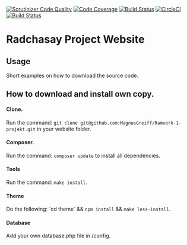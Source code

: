 [![Scrutinizer Code Quality](https://scrutinizer-ci.com/g/MagnusGreiff/Ramverk-1-projekt/badges/quality-score.png?b=master)](https://scrutinizer-ci.com/g/MagnusGreiff/Ramverk-1-projekt/?branch=master)
[![Code Coverage](https://scrutinizer-ci.com/g/MagnusGreiff/Ramverk-1-projekt/badges/coverage.png?b=master)](https://scrutinizer-ci.com/g/MagnusGreiff/Ramverk-1-projekt/?branch=master)
[![Build Status](https://scrutinizer-ci.com/g/MagnusGreiff/Ramverk-1-projekt/badges/build.png?b=master)](https://scrutinizer-ci.com/g/MagnusGreiff/Ramverk-1-projekt/build-status/master)
[![CircleCI](https://circleci.com/gh/MagnusGreiff/Ramverk-1-projekt.svg?style=svg)](https://circleci.com/gh/MagnusGreiff/Ramverk-1-projekt)
[![Build Status](https://travis-ci.org/MagnusGreiff/Ramverk-1-projekt.svg?branch=master)](https://travis-ci.org/MagnusGreiff/Ramverk-1-projekt)

Radchasay Project Website
==================================


Usage
------------------

Short examples on how to download the source code.

## How to download and install own copy.

#### Clone.
Run the command: `git clone git@github.com:MagnusGreiff/Ramverk-1-projekt.git` in your website folder.

#### Composer.
Run the command: `composer update` to install all dependencies.

#### Tools
Run the command: `make install`.

#### Theme
Do the following: ´cd theme´ && `npm install` && `make less-install`.

#### Database
Add your own database.php file in /config.
